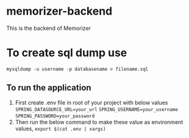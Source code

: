 # memorizer-backend
This is the backend of Memorizer

# To create sql dump use
```mysqldump -u username -p databasename > filename.sql```

## To run the application 
1. First create .env file in root of your project with below values
    ```SPRING_DATASOURCE_URL=your_url```
    ```SPRING_USERNAME=your_username```
    ```SPRING_PASSWORD=your_password```
2. Then run the below command to make these value as environment values, 
    ```export $(cat .env | xargs)```